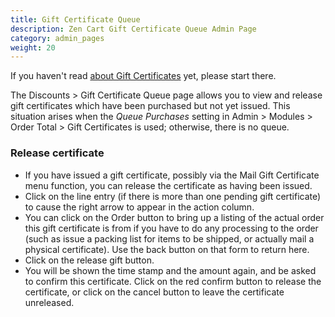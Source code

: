 ```yaml
---
title: Gift Certificate Queue
description: Zen Cart Gift Certificate Queue Admin Page 
category: admin_pages
weight: 20
---
```


If you haven't read [about Gift Certificates](/user/order_total/gift_certificates/) yet, please start there. 

The Discounts > Gift Certificate Queue page allows you to view and release gift certificates which have been purchased but not yet issued.  This situation arises when the *Queue Purchases* setting in Admin > Modules > Order Total > Gift Certificates is used; otherwise, there is no queue. 

### Release certificate
- If you have issued a gift certificate, possibly via the Mail Gift Certificate menu function, you can release the certificate as having been issued.
- Click on the line entry (if there is more than one pending gift certificate) to cause the right arrow to appear in the action column.
- You can click on the Order button to bring up a listing of the actual order this gift certificate is from if you have to do any processing to the order (such as issue a packing list for items to be shipped, or actually mail a physical certificate). Use the back button on that form to return here.
- Click on the release gift button.
- You will be shown the time stamp and the amount again, and be asked to confirm this certificate. Click on the red confirm button to release the certificate, or click on the cancel button to leave the certificate unreleased.

